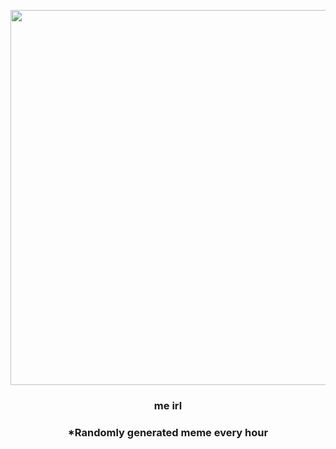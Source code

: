 <p align="center">
        <img src="https://i.redd.it/9d15espdx2991.png" width="600" height="600">
        </p>
        <h3 align="center">me irl</h3>
        <h3 align="center">*Randomly generated meme every hour</h3>
    